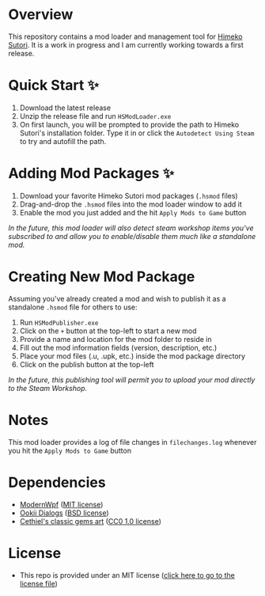 # Overview
This repository contains a mod loader and management tool for [Himeko Sutori](https://store.steampowered.com/app/669500/Himeko_Sutori/). It is a work in progress and I am currently working towards a first release.

# Quick Start ✨
1. Download the latest release
2. Unzip the release file and run ```HSModLoader.exe```
3. On first launch, you will be prompted to provide the path to Himeko Sutori's installation folder. Type it in or click the ```Autodetect Using Steam``` to try and autofill the path.

# Adding Mod Packages ✨
1. Download your favorite Himeko Sutori mod packages (```.hsmod``` files)
2. Drag-and-drop the ```.hsmod``` files into the mod loader window to add it
3. Enable the mod you just added and the hit ```Apply Mods to Game``` button

*In the future, this mod loader will also detect steam workshop items you've subscribed to and allow you to enable/disable them much like a standalone mod.*

# Creating New Mod Package
Assuming you've already created a mod and wish to publish it as a standalone ```.hsmod``` file for others to use:
1. Run ```HSModPublisher.exe```
2. Click on the ```+``` button at the top-left to start a new mod
3. Provide a name and location for the mod folder to reside in
4. Fill out the mod information fields (version, description, etc.)
5. Place your mod files (.u, .upk, etc.) inside the mod package directory
6. Click on the publish button at the top-left

*In the future, this publishing tool will permit you to upload your mod directly to the Steam Workshop.*

# Notes
This mod loader provides a log of file changes in ```filechanges.log``` whenever you hit the ```Apply Mods to Game``` button

# Dependencies
* [ModernWpf](https://github.com/Kinnara/ModernWpf) ([MIT license](https://github.com/Kinnara/ModernWpf/blob/master/LICENSE))
* [Ookii Dialogs](https://github.com/ookii-dialogs/ookii-dialogs-wpf) ([BSD license](https://github.com/ookii-dialogs/ookii-dialogs-wpf/blob/master/LICENSE))
* [Cethiel's classic gems art](https://opengameart.org/content/gems-classic) ([CC0 1.0 license](https://creativecommons.org/publicdomain/zero/1.0/))

# License
* This repo is provided under an MIT license ([click here to go to the license file](https://github.com/solimodsthings/hs-mod-loader/blob/main/LICENSE))
